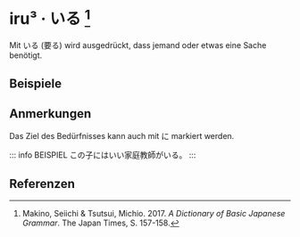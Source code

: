 ---
---

<script setup>
import Example from "../components/Example.vue"
</script>

# iru³ · いる [^1]

Mit いる (要る) wird ausgedrückt, dass jemand oder etwas eine Sache benötigt.

## Beispiele

<Example jp="君達は英和辞典がいる。" de="Ihr braucht ein Englisch-Japanisch-Wörterbuch." />
<Example jp="何か道具がいりますか。" de="Brauchst du irgendwelche Werkzeuge?" />
<Example jp="この車はガソリンが沢山いる。" de="Dieses Auto braucht viel Benzin." />

## Anmerkungen

Das Ziel des Bedürfnisses kann auch mit に markiert werden.

::: info BEISPIEL
この子にはいい家庭教師がいる。
:::

## Referenzen

[^1]: Makino, Seiichi & Tsutsui, Michio. 2017. *A Dictionary of Basic Japanese Grammar*. The Japan Times, S. 157-158.
